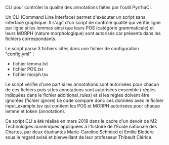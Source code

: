 CLI pour contrôler la qualité des annotations faites par l'outil PyrrhaCI.

Un CLI (Command Line Interface) permet d'exécuter un script sans interface graphique.
Il s'agit d'un script de contrôle qualité qui vérifie ligne par ligne si les lemmes ainsi que leurs POS (catégorie grammaticale) et leurs MORPH (nature morphologique) sont autorisés car présents dans les fichiers correspondants.

Le script parse 3 fichiers cités dans une fichier de configuration "config.yml" : 
- fichier lemma.txt
- fichier POS.txt
- fichier morph.tsv

Le script vérifie d'une part si les annotations sont autorisées pour chacun de ces fichiers puis si les annotations sont autorisées ensemble ( règles indiquées dans le fichier additional_rules) et si les règles doivent être ignorées (fichier ignore)
Le code compare donc ces données avec le fichier input_example.tsv qui contient les POS et MORPH autorisées pour chaque lemme et token (annotation).

Ce script CLI a été réalisé en mars 2019 dans le cadre d'un devoir de M2 Technologies numériques appliquées à l'histoire de l'Ecole nationale des Chartes, par deux étudiantes Marie-Caroline Schmied et Emilie Blotière sous le regard avisé et bienveillant de leur professeur Thibault Clérice.
